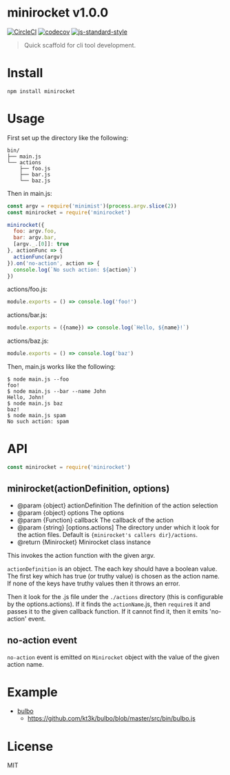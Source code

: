 # minirocket v1.0.0

[![CircleCI](https://circleci.com/gh/kt3k/minirocket.svg?style=svg)](https://circleci.com/gh/kt3k/minirocket)
[![codecov](https://codecov.io/gh/kt3k/minirocket/branch/master/graph/badge.svg)](https://codecov.io/gh/kt3k/minirocket)
[![js-standard-style](https://img.shields.io/badge/code%20style-standard-brightgreen.svg)](http://standardjs.com/)

> Quick scaffold for cli tool development.

# Install

    npm install minirocket

# Usage

First set up the directory like the following:

```
bin/
├── main.js
└── actions
    ├── foo.js
    ├── bar.js
    └── baz.js
```

Then in main.js:

```js
const argv = require('minimist')(process.argv.slice(2))
const minirocket = require('minirocket')

minirocket({
  foo: argv.foo,
  bar: argv.bar,
  [argv._.[0]]: true
}, actionFunc => {
  actionFunc(argv)
}).on('no-action', action => {
  console.log(`No such action: ${action}`)
})
```

actions/foo.js:

```js
module.exports = () => console.log('foo!')
```

actions/bar.js:

```js
module.exports = ({name}) => console.log(`Hello, ${name}!`)
```

actions/baz.js:
```js
module.exports = () => console.log('baz')
```

Then, main.js works like the following:

    $ node main.js --foo
    foo!
    $ node main.js --bar --name John
    Hello, John!
    $ node main.js baz
    baz!
    $ node main.js spam
    No such action: spam

# API

```js
const minirocket = require('minirocket')
```

## minirocket(actionDefinition, options)

- @param {object} actionDefinition The definition of the action selection
- @param {object} options The options
- @param {Function} callback The callback of the action
- @param {string} [options.actions] The directory under which it look for the action files. Default is `{minirocket's callers dir}/actions`.
- @return {Minirocket} Minirocket class instance

This invokes the action function with the given argv.

`actionDefinition` is an object. The each key should have a boolean value. The first key which has true (or truthy value) is chosen as the action name. If none of the keys have truthy values then it throws an error.

Then it look for the .js file under the `./actions` directory (this is configurable by the options.actions). If it finds the `actionName`.js, then `require`s it and passes it to the given callback function. If it cannot find it, then it emits 'no-action' event.

## no-action event

`no-action` event is emitted on `Minirocket` object with the value of the given action name.

# Example

- [bulbo](https://github.com/kt3k/bulbo)
  - https://github.com/kt3k/bulbo/blob/master/src/bin/bulbo.js

# License

MIT
